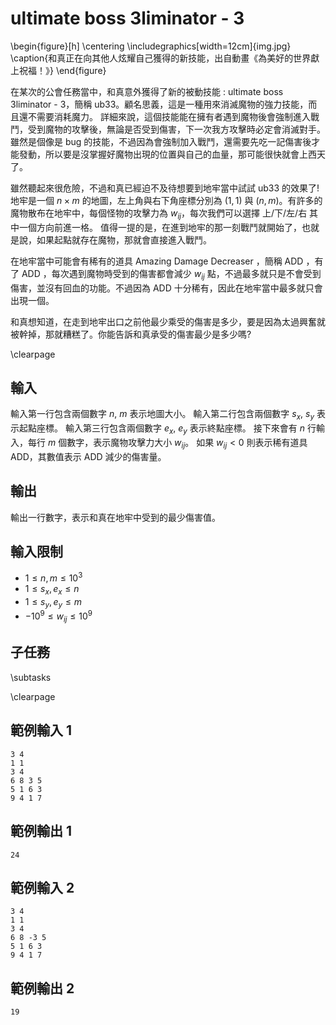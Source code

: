 # ultimate boss 3liminator - 3

\begin{figure}[h]
\centering
\includegraphics[width=12cm]{img.jpg}
\caption{和真正在向其他人炫耀自己獲得的新技能，出自動畫《為美好的世界獻上祝福！》}
\end{figure}

在某次的公會任務當中，和真意外獲得了新的被動技能 : ultimate boss 3liminator - 3，簡稱 ub33。顧名思義，這是一種用來消滅魔物的強力技能，而且還不需要消耗魔力。
詳細來說，這個技能能在擁有者遇到魔物後會強制進入戰鬥，受到魔物的攻擊後，無論是否受到傷害，下一次我方攻擊時必定會消滅對手。雖然是個像是 bug 的技能，不過因為會強制加入戰鬥，還需要先吃一記傷害後才能發動，所以要是沒掌握好魔物出現的位置與自己的血量，那可能很快就會上西天了。

雖然聽起來很危險，不過和真已經迫不及待想要到地牢當中試試 ub33 的效果了!
地牢是一個 $n \times m$ 的地圖，左上角與右下角座標分別為 $(1, 1)$ 與 $(n, m)$。有許多的魔物散布在地牢中，每個怪物的攻擊力為 $w_{ij}$，每次我們可以選擇 上/下/左/右 其中一個方向前進一格。
值得一提的是，在進到地牢的那一刻戰鬥就開始了，也就是說，如果起點就存在魔物，那就會直接進入戰鬥。

在地牢當中可能會有稀有的道具 Amazing Damage Decreaser ，簡稱 ADD ，有了 ADD ，每次遇到魔物時受到的傷害都會減少 $w_{ij}$ 點，不過最多就只是不會受到傷害，並沒有回血的功能。不過因為 ADD 十分稀有，因此在地牢當中最多就只會出現一個。

和真想知道，在走到地牢出口之前他最少乘受的傷害是多少，要是因為太過興奮就被幹掉，那就糟糕了。你能告訴和真承受的傷害最少是多少嗎?

\clearpage

## 輸入
輸入第一行包含兩個數字 $n$, $m$ 表示地圖大小。
輸入第二行包含兩個數字 $s_x$, $s_y$ 表示起點座標。
輸入第三行包含兩個數字 $e_x$, $e_y$ 表示終點座標。
接下來會有 $n$ 行輸入，每行 $m$ 個數字，表示魔物攻擊力大小 $w_{ij}$。
如果 $w_{ij} < 0$ 則表示稀有道具 ADD，其數值表示 ADD 減少的傷害量。

## 輸出
輸出一行數字，表示和真在地牢中受到的最少傷害值。

## 輸入限制
- $1 \le n,m \le 10^3$
- $1 \le s_x, e_x \le n$
- $1 \le s_y, e_y \le m$
- $-10^9 \le w_{ij} \le 10^9$

## 子任務

\subtasks

\clearpage

## 範例輸入 1
```
3 4
1 1
3 4
6 8 3 5
5 1 6 3
9 4 1 7
```

## 範例輸出 1
```
24
```

## 範例輸入 2
```
3 4
1 1
3 4
6 8 -3 5
5 1 6 3
9 4 1 7
```

## 範例輸出 2
```
19
```
